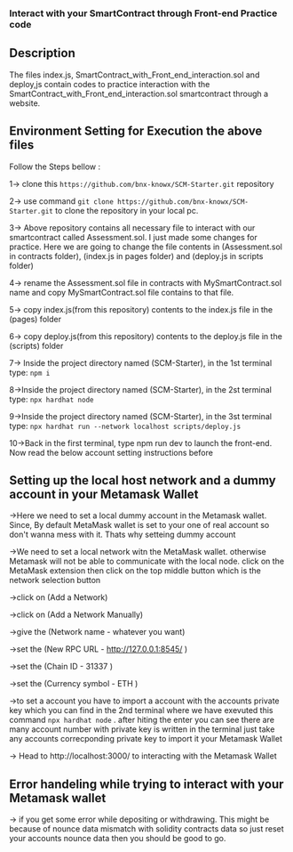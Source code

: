 ### Interact with your SmartContract through Front-end Practice code

## Description
The files index.js, SmartContract_with_Front_end_interaction.sol and deploy,js contain codes to practice interaction with the SmartContract_with_Front_end_interaction.sol smartcontract through a website.

## Environment Setting for Execution the above files
Follow the Steps bellow :

1-> clone this `https://github.com/bnx-knowx/SCM-Starter.git` repository

2-> use command `git clone https://github.com/bnx-knowx/SCM-Starter.git` to clone the repository in your local pc.

3-> Above repository contains all necessary file to interact with our smartcontract called Assessment.sol. I just made some changes for practice. Here we are going to change the file contents in (Assessment.sol in contracts folder), (index.js in pages folder) and (deploy.js in scripts folder) 

4-> rename the Assessment.sol file in contracts with MySmartContract.sol name and copy MySmartContract.sol file contains to that file.

5-> copy index.js(from this repository) contents to the index.js file in the (pages) folder

6-> copy deploy.js(from this repository) contents to the deploy.js file in the (scripts) folder

7-> Inside the project directory named (SCM-Starter), in the 1st terminal type: `npm i`

8->Inside the project directory named (SCM-Starter), in the 2st terminal type: `npx hardhat node`

9->Inside the project directory named (SCM-Starter), in the 3st terminal type: `npx hardhat run --network localhost scripts/deploy.js`

10->Back in the first terminal, type npm run dev to launch the front-end. Now read the below account setting instructions before 

## Setting up the local host network and a dummy account in your Metamask Wallet
->Here we need to set a local dummy account in the Metamask wallet. Since, By default MetaMask wallet is set to your one of real account so don't wanna mess with it. Thats why setteing dummy account

->We need to set a local network witn the MetaMask wallet. otherwise Metamask will not be able to communicate with the local node. click on the MetaMask extension then click on the top middle button which is the network selection button

->click on (Add a Network)

->click on (Add a Network Manually)

->give the (Network name - whatever you want)

->set the (New RPC URL - http://127.0.0.1:8545/ )

->set the (Chain ID - 31337 )

->set the (Currency symbol - ETH )

->to set a account you have to import a account with the accounts private key which you can find in the 2nd terminal where we have exevuted this command `npx hardhat node` . after hiting the enter you can see there are many account number with private key is written in the terminal just take any accounts correcponding private key to import it your Metamask Wallet
 
-> Head to http://localhost:3000/ to interacting with the Metamask Wallet

## Error handeling while trying to interact with your Metamask wallet

-> if you get some error while depositing or withdrawing. This might be because of nounce data mismatch with solidity contracts data so just reset your accounts nounce data then you should be good to go.



